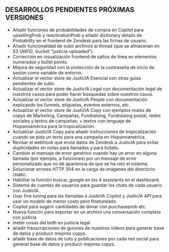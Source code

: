 ## DESARROLLOS PENDIENTES PRÓXIMAS VERSIONES

- Añadir funciones de probabilidades de compra en Copilot para upsellingProb y reactivationProb y añadir dictionary details de Probability en el frontend de Zendesk para las fichas de usuario.
- Añadir funcionalidad de subir archivos al thread (que se almacenan en S3 (AWS), bucket "justicia-uploaded").
- Corrección en visualización frontend de saltos de línea en elementos numerados y bullet points.
- Mejora de seguridad con la protección de la contraseña de inicio de sesión como variable de entorno.
- Actualizar el vector store de JusticIA Esencial con otras guías pendientes de subir.
- Actualizar el vector store de JusticIA Legal con documentación legal de nuestros casos para poder hacer búsquedas sobre nuestros casos.
- Actualizar el vector store de JusticIA People con documentación explicando los funnels, etiquetas, eventos externos, etc.
- Actualizar el vector store de JusticIA Copy con ejemplos reales de copys de Marketing, Campañas, Fundraising, Fundraising postal, redes sociales y textos de campañas; + textos con lenguaje de Hispanoamérica para la tropicalización.
- Actualizar JusticIA Copy para añadir instrucciones de tropicalización cuando se pida un texto para una campaña en Hispanoamérica.
- Revisar el webhook que envía datos de Zendesk a JusticIA para evitar duplicidades en notas para llamadas y para tickets.
- Cambiar el mensaje de error genérico cuando hay un error en alguna llamada (por ejemplo, a funciones) por un mensaje de error personalizado que no dé apariencia de que se ha roto el sistema.
- Solucionar errores HTTP 304 en la carga de imágenes del directorio /static.
- Habilitar la función buscar_google en los 4 assistants en el dashboard.
- Sistema de cuentas de usuarios para guardar los chats de cada usuario con JusticIA.
- Usar fine tuning para las llamadas a JusticIA Copilot y JusticIA API para usar un modelo de menor costo pero finetuneado.
- Copilot para sugerir cantidades de donar con purchaseprob etc.
- Nueva función para exportar en un archivo una conversación completa con justicia
- meter cosas del tedh en justicia legal.
- añadir transcripciones de guiones de nuestros vídeos para generar base de datos y producir mejores copys.
- añadir base de datos de tuits y publicaciones por cada red social para generar base de datos y producir mejores copys.